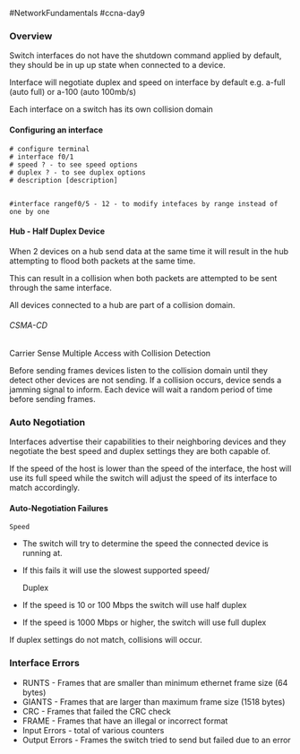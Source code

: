  #NetworkFundamentals #ccna-day9

### Overview
Switch interfaces do not have the shutdown command applied by default, they should be in up up state when connected to a device.

Interface will negotiate duplex and speed on interface by default e.g. a-full (auto full) or a-100 (auto 100mb/s)

Each interface on a switch has its own collision domain
#### Configuring an interface
```cisco
# configure terminal
# interface f0/1
# speed ? - to see speed options
# duplex ? - to see duplex options
# description [description]


#interface rangef0/5 - 12 - to modify intefaces by range instead of one by one
```

#### Hub - Half Duplex Device
When 2 devices on a hub send data at the same time it will result in the hub attempting to flood both packets at the same time.

This can result in a collision when both packets are attempted to be sent through the same interface.

All devices connected to a hub are part of a collision domain.

###### CSMA-CD
Carrier Sense Multiple Access with Collision Detection

Before sending frames devices listen to the collision domain until they detect other devices are not sending.
If a collision occurs, device sends a jamming signal to inform.
Each device will wait a random period of time before sending frames.
### Auto Negotiation
Interfaces advertise their capabilities to their neighboring devices and they negotiate the best speed and duplex settings they are both capable of.

If the speed of the host is lower than the speed of the interface, the host will use its full speed while the switch will adjust the speed of its interface to match accordingly.

#### Auto-Negotiation Failures
	Speed
- The switch will try to determine the speed the connected device is running at.
- If this fails it will use the slowest supported speed/

	Duplex
- If the speed is 10 or 100 Mbps the switch will use half duplex
- If the speed is 1000 Mbps or higher, the switch will use full duplex

If duplex settings do not match, collisions will occur.

### Interface Errors
- RUNTS - Frames that are smaller than minimum ethernet frame size (64 bytes)
- GIANTS - Frames that are larger than maximum frame size (1518 bytes)
- CRC - Frames that failed the CRC check
- FRAME - Frames that have an illegal or incorrect format
- Input Errors - total of various counters
- Output Errors - Frames the switch tried to send but failed due to an error
